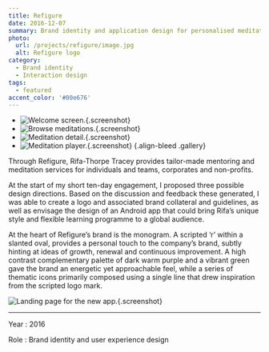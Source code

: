 ```yaml
---
title: Refigure
date: 2016-12-07
summary: Brand identity and application design for personalised meditation service.
photo:
  url: /projects/refigure/image.jpg
  alt: Refigure logo
category:
  - Brand identity
  - Interaction design
tags:
  - featured
accent_color: '#00e676'
---
```

* ![Welcome screen.](screenshot_app_welcome.png){.screenshot}
* ![Browse meditations.](screenshot_app_browse.png){.screenshot}
* ![Meditation detail.](screenshot_app_meditation.png){.screenshot}
* ![Meditation player.](screenshot_app_player.png){.screenshot}
  {.align-bleed .gallery}

Through Refigure, Rifa-Thorpe Tracey provides tailor-made mentoring and meditation services for individuals and teams, corporates and non-profits.

At the start of my short ten-day engagement, I proposed three possible design directions. Based on the discussion and feedback these generated, I was able to create a logo and associated brand collateral and guidelines, as well as envisage the design of an Android app that could bring Rifa’s unique style and flexible learning programme to a global audience.

At the heart of Refigure’s brand is the monogram. A scripted ‘r’ within a slanted oval, provides a personal touch to the company’s brand, subtly hinting at ideas of growth, renewal and continuous improvement. A high contrast complementary palette of dark warm purple and a vibrant green gave the brand an energetic yet approachable feel, while a series of thematic icons primarily composed using a single line that drew inspiration from the scripted logo mark.

![Landing page for the new app.](screenshot_homepage.png "Landing page to promote the new app."){.screenshot}

---

Year
: 2016

Role
: Brand identity and user experience design
